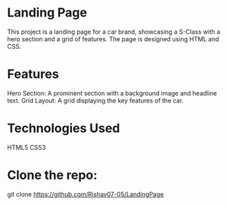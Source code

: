 # Landing Page
This project is a landing page for a car brand, showcasing a S-Class with a hero section and a grid of features. The page is designed using HTML and CSS.

# Features 
Hero Section: A prominent section with a background image and headline text.
Grid Layout: A grid displaying the key features of the car.

# Technologies Used
HTML5
CSS3

# Clone the repo: 
git clone https://github.com/Rishav07-05/LandingPage
